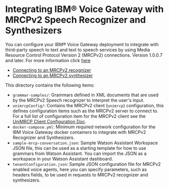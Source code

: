 # Integrating IBM® Voice Gateway with MRCPv2 Speech Recognizer and Synthesizers

You can configure your IBM® Voice Gateway deployment to integrate with third-party speech to text and text to speech services by using Media Resource Control Protocol Version 2 (MRCPv2) connections. Version 1.0.0.7 and later. For more information click [here](https://www.ibm.com/support/knowledgecenter/SS4U29/MRCP.html)

+ [Connecting to an MRCPv2 recognizer](https://www-03preprod.ibm.com/support/knowledgecenter/SS4U29/MRCP_stt.html)
+ [Connecting to an MRCPv2 synthesizer](https://www-03preprod.ibm.com/support/knowledgecenter/SS4U29/MRCP_tts.html)

This directory contains the following items:

+ `grammar-samples/`: Grammars defined in XML documents that are used by the MRCPv2 Speech recognizer to interpret the user's input.
+ `unimrcpConfig/`: Contains the MRCPv2 client (`unimrcp`) configuration, this defines configuration items such as the MRCPv2 server to connect to. For a full list of configuration item for the MRCPv2 client see the [UniMRCP Client Configuration Doc](http://www.unimrcp.org/manuals/html/ClientConfigurationManual.html).
+ `docker-compose.yml`: Minimum required network configuration for the IBM Voice Gateway docker containers to integrate with MRCPv2 Recognizer and Synthesizers.
+ `sample-mrcp-conversation.json`: Sample Watson Assistant Workspace JSON file, this can be used as a starting template for how to use grammars from Watson Assistant. You can import the JSON as a workspace in your Watson Assistant dashboard.
+ `tenantConfiguration.json`: Sample JSON configuration file for MRCPv2 enabled voice agents, here you can specify parameters, such as headers fields, to be used in requests to MRCPv2 recognizer and synthesizers.

